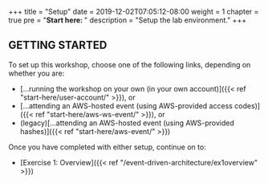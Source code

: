 +++
title = "Setup"
date = 2019-12-02T07:05:12-08:00
weight = 1
chapter = true
pre = "<b>Start here: </b>"
description = "Setup the lab environment."
+++

## GETTING STARTED

To set up this workshop, choose one of the following links, depending on whether you are:
- […running the workshop on your own (in your own account)]({{< ref "start-here/user-account/" >}}), or
- [...attending an AWS-hosted event (using AWS-provided access codes)]({{< ref "start-here/aws-ws-event/" >}}), or
- (legacy)[…attending an AWS-hosted event (using AWS-provided hashes)]({{< ref "start-here/aws-event/" >}})

Once you have completed with either setup, continue on to:
- [Exercise 1: Overview]({{< ref "/event-driven-architecture/ex1overview" >}})
